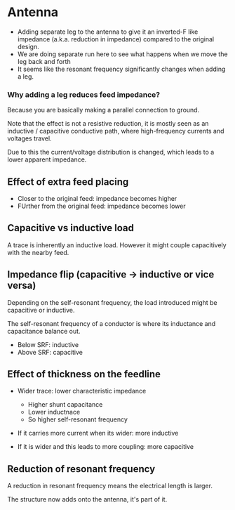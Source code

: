 # Antenna
- Adding separate leg to the antenna to give it an inverted-F like impedance (a.k.a. reduction in impedance) compared to the original design.
- We are doing separate run here to see what happens when we move the leg back and forth
- It seems like the resonant frequency significantly changes when adding a leg.

### Why adding a leg reduces feed impedance?

Because you are basically making a parallel connection to ground.

Note that the effect is not a resistive reduction, it is mostly seen as an inductive / capacitive conductive path, where high-frequency currents and voltages travel.

Due to this the current/voltage distribution is changed, which leads to a lower apparent impedance.

## Effect of extra feed placing
- Closer to the original feed: impedance becomes higher
- FUrther from the original feed: impedance becomes lower

## Capacitive vs inductive load
A trace is inherently an inductive load. However it might couple capacitively with the nearby feed.

## Impedance flip (capacitive -> inductive or vice versa)
Depending on the self-resonant frequency, the load introduced might be capacitive or inductive.

The self-resonant frequency of a conductor is where its inductance and capacitance balance out.
- Below SRF: inductive
- Above SRF: capacitive

## Effect of thickness on the feedline
- Wider trace: lower characteristic impedance
    - Higher shunt capacitance
    - Lower inductnace
    - So higher self-resonant frequency

- If it carries more current when its wider: more inductive

- If it is wider and this leads to more coupling: more capacitive

## Reduction of resonant frequency
A reduction in resonant frequency means the electrical length is larger.

The structure now adds onto the antenna, it's part of it.